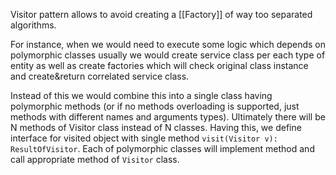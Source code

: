 Visitor pattern allows to avoid creating a [[Factory]] of way too separated algorithms. 

For instance, when we would need to execute some logic which depends on polymorphic classes usually we would create service class per each type of entity as well as create factories which will check original class instance and create&return correlated service class.

Instead of this we would combine this into a single class having polymorphic methods (or if no methods overloading is supported, just methods with different names and arguments types). Ultimately there will be N methods of Visitor class instead of N classes. Having this, we define interface for visited object with single method `visit(Visitor v): ResultOfVisitor`. Each of polymorphic classes will implement method and call appropriate method of `Visitor` class.
